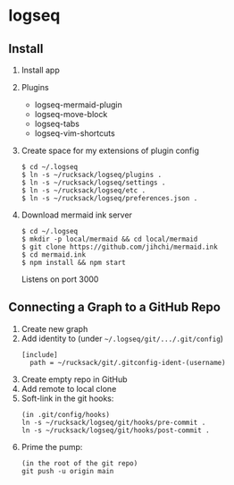 # logseq

## Install

1. Install app
2. Plugins
   - logseq-mermaid-plugin
   - logseq-move-block
   - logseq-tabs
   - logseq-vim-shortcuts
3. Create space for my extensions of plugin config

   ```console
   $ cd ~/.logseq
   $ ln -s ~/rucksack/logseq/plugins .
   $ ln -s ~/rucksack/logseq/settings .
   $ ln -s ~/rucksack/logseq/etc .
   $ ln -s ~/rucksack/logseq/preferences.json .
   ```
4. Download mermaid ink server

   ```console
   $ cd ~/.logseq
   $ mkdir -p local/mermaid && cd local/mermaid
   $ git clone https://github.com/jihchi/mermaid.ink
   $ cd mermaid.ink
   $ npm install && npm start
   ```
   Listens on port 3000

## Connecting a Graph to a GitHub Repo

1. Create new graph
2. Add identity to (under `~/.logseq/git/.../.git/config`)
   ```
   [include]
     path = ~/rucksack/git/.gitconfig-ident-(username)
   ```
3. Create empty repo in GitHub
4. Add remote to local clone
5. Soft-link in the git hooks:
   ```
   (in .git/config/hooks)
   ln -s ~/rucksack/logseq/git/hooks/pre-commit .
   ln -s ~/rucksack/logseq/git/hooks/post-commit .
   ```
6. Prime the pump:
   ```
   (in the root of the git repo)
   git push -u origin main
   ```

